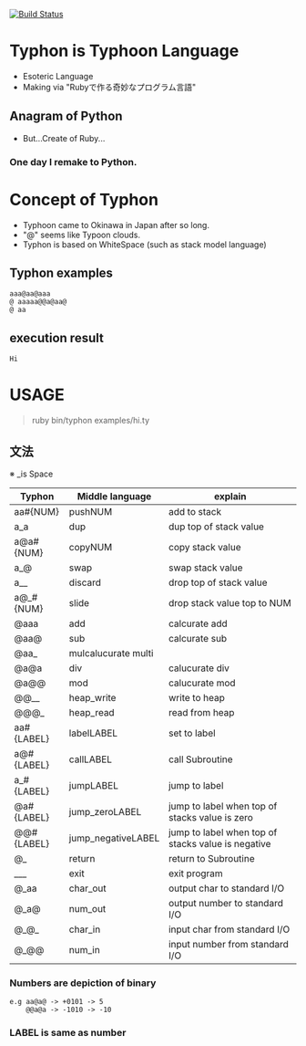 [![Build Status](https://secure.travis-ci.org/nefo-mi/Typhon.png)](http://travis-ci.org/nefo-mi/Typhon)

# Typhon is Typhoon Language
 - Esoteric Language
 - Making via "Rubyで作る奇妙なプログラム言語"
## Anagram of Python
 - But...Create of Ruby...
### One day I remake to Python.
# Concept of Typhon
 - Typhoon came to Okinawa in Japan after so long.
 - "@" seems like Typoon clouds.
 - Typhon is based on WhiteSpace (such as stack model language)
## Typhon examples
    aaa@aa@aaa
    @ aaaaa@@a@aa@
    @ aa
## execution result
    Hi
# USAGE
> ruby bin/typhon examples/hi.ty

## 文法
※ \_is Space

Typhon|Middle language|explain
-|-|-
aa#{NUM}|pushNUM|add to stack
a\_a|dup|dup top of stack value
a@a#{NUM}|copyNUM|copy stack value
a\_@|swap|swap stack value
a\_\_|discard|drop top of stack value
a@\_#{NUM}|slide|drop stack value top to NUM
@aaa|add|calcurate add
@aa@|sub|calcurate sub
@aa\_|mulcalucurate multi
@a@a|div|calucurate div
@a@@|mod|calucurate mod
@@\_\_|heap\_write|write to heap
@@@\_|heap\_read|read from heap
aa#{LABEL}|labelLABEL|set to label
a@#{LABEL}|callLABEL|call Subroutine
a\_#{LABEL}|jumpLABEL|jump to label
@a#{LABEL}|jump\_zeroLABEL|jump to label when top of stacks value is zero 
@@#{LABEL}|jump\_negativeLABEL|jump to label when top of stacks value is negative
@\_|return|return to Subroutine
\_\_\_|exit|exit program
@\_aa|char\_out|output char to standard I/O
@\_a@|num\_out|output number to standard I/O
@\_@\_|char\_in|input char from standard I/O
@\_@@|num\_in|input number from standard I/O

### Numbers are depiction of binary
    e.g aa@a@ -> +0101 -> 5
        @@a@a -> -1010 -> -10
### LABEL is same as number
